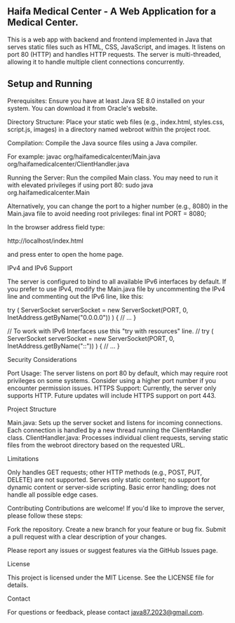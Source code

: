 Haifa Medical Center - A Web Application for a Medical Center.
--------------------------------------------------------------


This is a web app with backend and frontend implemented in Java that serves static files such as HTML, CSS, JavaScript, and images. It listens on port 80 (HTTP) and handles HTTP requests. The server is multi-threaded, allowing it to handle multiple client connections concurrently.

Setup and Running
-----------------

Prerequisites: Ensure you have at least Java SE 8.0 installed on your system. You can download it from Oracle's website.

Directory Structure: Place your static web files (e.g., index.html, styles.css, script.js, images) in a directory named webroot within the project root.

Compilation: Compile the Java source files using a Java compiler. 

For example:
javac org/haifamedicalcenter/Main.java org/haifamedicalcenter/ClientHandler.java


Running the Server: Run the compiled Main class. You may need to run it with elevated privileges if using port 80:
sudo java org.haifamedicalcenter.Main

Alternatively, you can change the port to a higher number (e.g., 8080) in the Main.java file to avoid needing root privileges:
final int PORT = 8080;


In the browser address field type: 

http://localhost/index.html

and press enter to open the home page.


IPv4 and IPv6 Support

The server is configured to bind to all available IPv6 interfaces by default. If you prefer to use IPv4, modify the Main.java file by uncommenting the IPv4 line and commenting out the IPv6 line, like this:

try ( ServerSocket serverSocket = new ServerSocket(PORT, 0, InetAddress.getByName("0.0.0.0")) ) {
    // ...
}

// To work with IPv6 Interfaces use this "try with resources" line.
// try ( ServerSocket serverSocket = new ServerSocket(PORT, 0, InetAddress.getByName("::")) ) {
    // ...
}


Security Considerations

Port Usage: The server listens on port 80 by default, which may require root privileges on some systems. Consider using a higher port number if you encounter permission issues.
HTTPS Support: Currently, the server only supports HTTP. Future updates will include HTTPS support on port 443.

Project Structure

Main.java: Sets up the server socket and listens for incoming connections. Each connection is handled by a new thread running the ClientHandler class.
ClientHandler.java: Processes individual client requests, serving static files from the webroot directory based on the requested URL.

Limitations

Only handles GET requests; other HTTP methods (e.g., POST, PUT, DELETE) are not supported.
Serves only static content; no support for dynamic content or server-side scripting.
Basic error handling; does not handle all possible edge cases.

Contributing
Contributions are welcome! If you'd like to improve the server, please follow these steps:

Fork the repository.
Create a new branch for your feature or bug fix.
Submit a pull request with a clear description of your changes.

Please report any issues or suggest features via the GitHub Issues page.

License

This project is licensed under the MIT License. See the LICENSE file for details.

Contact

For questions or feedback, please contact java87.2023@gmail.com.




